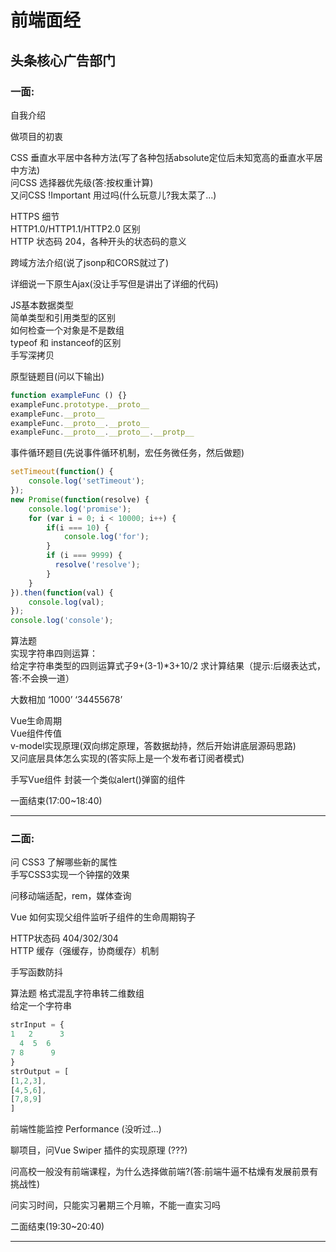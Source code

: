 # 前端面经  

## 头条核心广告部门
### **一面:**

自我介绍  

做项目的初衷  

CSS 垂直水平居中各种方法(写了各种包括absolute定位后未知宽高的垂直水平居中方法)  
问CSS 选择器优先级(答:按权重计算)  
又问CSS !Important 用过吗(什么玩意儿?我太菜了...)  

HTTPS 细节  
HTTP1.0/HTTP1.1/HTTP2.0 区别  
HTTP 状态码 204，各种开头的状态码的意义  

跨域方法介绍(说了jsonp和CORS就过了)  

详细说一下原生Ajax(没让手写但是讲出了详细的代码)  

JS基本数据类型  
简单类型和引用类型的区别  
如何检查一个对象是不是数组  
typeof  和 instanceof的区别  
手写深拷贝

原型链题目(问以下输出)
```js
function exampleFunc () {}  
exampleFunc.prototype.__proto__  
exampleFunc.__proto__  
exampleFunc.__proto__.__proto__  
exampleFunc.__proto__.__proto__.__protp__  
```

事件循环题目(先说事件循环机制，宏任务微任务，然后做题)  
```js
setTimeout(function() {
    console.log('setTimeout');
});
new Promise(function(resolve) {
    console.log('promise');
    for (var i = 0; i < 10000; i++) {
        if(i === 10) {
            console.log('for');
        }
        if (i === 9999) {
          resolve('resolve');
        }
    }
}).then(function(val) {
    console.log(val);
});
console.log('console');
```

算法题  
实现字符串四则运算：   
给定字符串类型的四则运算式子9+(3-1)*3+10/2 求计算结果（提示:后缀表达式，答:不会换一道）  

大数相加 ‘1000’ ‘34455678’  

Vue生命周期  
Vue组件传值  
v-model实现原理(双向绑定原理，答数据劫持，然后开始讲底层源码思路)  
又问底层具体怎么实现的(答实际上是一个发布者订阅者模式)  

手写Vue组件 封装一个类似alert()弹窗的组件  

一面结束(17:00~18:40)
***

### **二面:**

问 CSS3 了解哪些新的属性  
手写CSS3实现一个钟摆的效果  

问移动端适配，rem，媒体查询  

Vue 如何实现父组件监听子组件的生命周期钩子  

HTTP状态码 404/302/304  
HTTP 缓存（强缓存，协商缓存）机制  

手写函数防抖  

算法题 格式混乱字符串转二维数组  
给定一个字符串
```js
strInput = {
1   2      3
  4  5  6
7 8      9
}
strOutput = [
[1,2,3],
[4,5,6],
[7,8,9]
]
```
前端性能监控 Performance (没听过...)  

聊项目，问Vue Swiper 插件的实现原理 (???)  

问高校一般没有前端课程，为什么选择做前端?(答:前端牛逼不枯燥有发展前景有挑战性)  

问实习时间，只能实习暑期三个月嘛，不能一直实习吗  

二面结束(19:30~20:40)
***



